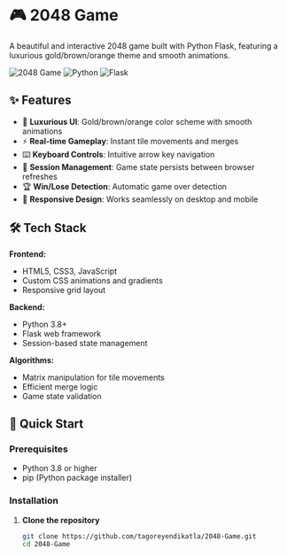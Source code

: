 # 🎮 2048 Game

A beautiful and interactive 2048 game built with Python Flask, featuring a luxurious gold/brown/orange theme and smooth animations.

![2048 Game](https://img.shields.io/badge/Game-2048-orange)
![Python](https://img.shields.io/badge/Python-3.8%2B-blue)
![Flask](https://img.shields.io/badge/Flask-2.3.3-green)

## ✨ Features

- 🎨 **Luxurious UI**: Gold/brown/orange color scheme with smooth animations
- ⚡ **Real-time Gameplay**: Instant tile movements and merges
- ⌨️ **Keyboard Controls**: Intuitive arrow key navigation
- 💾 **Session Management**: Game state persists between browser refreshes
- 🏆 **Win/Lose Detection**: Automatic game over detection
- 📱 **Responsive Design**: Works seamlessly on desktop and mobile

## 🛠️ Tech Stack

**Frontend:**
- HTML5, CSS3, JavaScript
- Custom CSS animations and gradients
- Responsive grid layout

**Backend:**
- Python 3.8+
- Flask web framework
- Session-based state management

**Algorithms:**
- Matrix manipulation for tile movements
- Efficient merge logic
- Game state validation

## 🚀 Quick Start

### Prerequisites
- Python 3.8 or higher
- pip (Python package installer)

### Installation

1. **Clone the repository**
   ```bash
   git clone https://github.com/tagoreyendikatla/2048-Game.git
   cd 2048-Game
